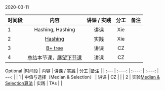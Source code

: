 2020-03-11


|时间段     |  内容    | 讲课 / 实践     |  分工  |备注       |
| :---      |   :----:    |   :----:    |    :----:    |       ---: |
|   1       |  Hashing, Hashing  |  讲课    |     Xie     |  
|   2       |  [Hashing](../../ML-BD-Algo/cs161-2018/Lecture8_hashing.ipynb)   |  实践    |     Xie     |         |
|   3       |  [B+ tree](../../ML-BD-Algo/cs245-2017/CS245-Notes4-B-trees.pdf)    |  讲课    |     CZ     |    |
|   4       | 总结本节课，展望[下节课](../WW5/WW5-Plan.md)      |  讲课    |     CZ     |         |




Optional
|时间段    |  内容    | 讲课 / 实践     |  分工  |备注       |
| :---     |   :----:    |   :----:    |    :----:    |       ---: |
|   1      | 中值与选择（Median & Selection）      |  讲课    |     CZ     |         |
|   2      | 实验[Median & Selection算法](../../ML-BD-Algo/cs161-2018/lecture4_median_selection.ipynb)    |  实践    |  TAs     |         |
